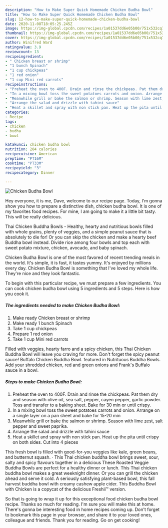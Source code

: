 ```yaml
---
description: "How to Make Super Quick Homemade Chicken Budha Bowl"
title: "How to Make Super Quick Homemade Chicken Budha Bowl"
slug: 12-how-to-make-super-quick-homemade-chicken-budha-bowl
date: 2020-11-08T18:05:25.245Z
image: https://img-global.cpcdn.com/recipes/1a01537dd6e05b00/751x532cq70/chicken-budha-bowl-recipe-main-photo.jpg
thumbnail: https://img-global.cpcdn.com/recipes/1a01537dd6e05b00/751x532cq70/chicken-budha-bowl-recipe-main-photo.jpg
cover: https://img-global.cpcdn.com/recipes/1a01537dd6e05b00/751x532cq70/chicken-budha-bowl-recipe-main-photo.jpg
author: Winifred Ward
ratingvalue: 3.9
reviewcount: 13
recipeingredient:
- " Chicken breast or shrimp"
- "1 bunch Spinach"
- "1 cup chickpeas"
- "1 red onion"
- "1 cup Mini red carrots"
recipeinstructions:
- "Preheat the oven to 400F. Drain and rinse the chickpeas. Pat them dry and season with olive oil, sea salt, pepper, cayen pepper, garlic powder. Toss and transfer to a baking sheet. Bake for 30 min or until crispy."
- "In a mixing bowl toss the sweet potatoes carrots and onion. Arrange on a single layer on a pan sheet and bake for 15-20 min"
- "Meanwhile grill or bake the salmon or shrimp. Season with lime zest, salt pepper and sweet paprika."
- "Arrange the salad and drizzle with tahini sauce"
- "Heat a skillet and spray with non stick pan. Heat up the pita until crispy on both sides. Cut into 4 pieces"
categories:
- Recipe
tags:
- chicken
- budha
- bowl

katakunci: chicken budha bowl 
nutrition: 204 calories
recipecuisine: American
preptime: "PT16M"
cooktime: "PT33M"
recipeyield: "3"
recipecategory: Dinner

---
```



![Chicken Budha Bowl](https://img-global.cpcdn.com/recipes/1a01537dd6e05b00/751x532cq70/chicken-budha-bowl-recipe-main-photo.jpg)

Hey everyone, it is me, Dave, welcome to our recipe page. Today, I'm gonna show you how to prepare a distinctive dish, chicken budha bowl. It is one of my favorites food recipes. For mine, I am going to make it a little bit tasty. This will be really delicious.

Thai Chicken Buddha Bowls - Healthy, hearty and nutritious bowls filled with whole grains, plenty of veggies, and a simple peanut sauce that is absolutely to die for! Or you can skip the chicken and make a hearty beef Buddha bowl instead. Divide rice among four bowls and top each with sweet potato mixture, chicken, avocado, and baby spinach.

Chicken Budha Bowl is one of the most favored of recent trending meals in the world. It's simple, it is fast, it tastes yummy. It's enjoyed by millions every day. Chicken Budha Bowl is something that I've loved my whole life. They're nice and they look fantastic.


To begin with this particular recipe, we must prepare a few ingredients. You can cook chicken budha bowl using 5 ingredients and 5 steps. Here is how you cook it.

<!--inarticleads1-->

##### The ingredients needed to make Chicken Budha Bowl:

1. Make ready  Chicken breast or shrimp
1. Make ready 1 bunch Spinach
1. Take 1 cup chickpeas
1. Prepare 1 red onion
1. Take 1 cup Mini red carrots


Filled with veggies, hearty farro and a spicy chicken, this Thai Chicken Buddha Bowl will leave you craving for more. Don&#39;t forget the spicy peanut sauce! Buffalo Chicken Buddha Bowl. featured in Nutrituous Buddha Bowls. Add your shredded chicken, red and green onions and Frank&#39;s Buffalo sauce in a bowl. 

<!--inarticleads2-->

##### Steps to make Chicken Budha Bowl:

1. Preheat the oven to 400F. Drain and rinse the chickpeas. Pat them dry and season with olive oil, sea salt, pepper, cayen pepper, garlic powder. Toss and transfer to a baking sheet. Bake for 30 min or until crispy.
1. In a mixing bowl toss the sweet potatoes carrots and onion. Arrange on a single layer on a pan sheet and bake for 15-20 min
1. Meanwhile grill or bake the salmon or shrimp. Season with lime zest, salt pepper and sweet paprika.
1. Arrange the salad and drizzle with tahini sauce
1. Heat a skillet and spray with non stick pan. Heat up the pita until crispy on both sides. Cut into 4 pieces


This fresh bowl is filled with good-for-you veggies like kale, green beans, and butternut squash. · This Thai chicken buddha bowl brings sweet, sour, salty and spicy flavours together in a delicious These Roasted Veggie Buddha Bowls are perfect for a healthy dinner or lunch. This Thai chicken buddha bowl makes a great weeknight dinner. Or you can grill the chicken ahead and serve it cold. A seriously satisfying plant-based bowl, this fall harvest buddha bowl with creamy cashew apple cider. This Buddha Bowl with Chicken is a copycat of the delicious Freshii™ version. 

So that is going to wrap it up for this exceptional food chicken budha bowl recipe. Thanks so much for reading. I'm sure you will make this at home. There's gonna be interesting food in home recipes coming up. Don't forget to bookmark this page in your browser, and share it to your loved ones, colleague and friends. Thank you for reading. Go on get cooking!
